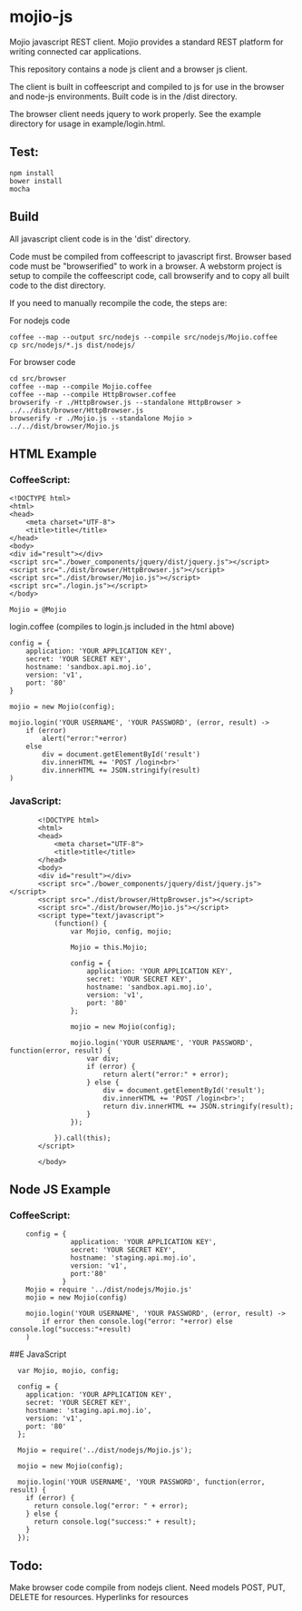 # mojio-js

Mojio javascript REST client.  Mojio provides a standard REST platform for writing connected car applications.

This repository contains a node js client and a browser js client.

The client is built in coffeescript and compiled to js for use in the browser and node-js environments.  Built code
is in the /dist directory.

The browser client needs jquery to work properly.  See the example directory for usage in
example/login.html.

## Test:
```
npm install
bower install
mocha
```

## Build
All javascript client code is in the 'dist' directory.

Code must be compiled from coffeescript to javascript first.  Browser based code must be "browserified" to work in a
browser. A webstorm project is setup to compile the coffeescript code, call browserify and to copy all built code
to the dist directory.

If you need to manually recompile the code, the steps are:

For nodejs code
```
coffee --map --output src/nodejs --compile src/nodejs/Mojio.coffee
cp src/nodejs/*.js dist/nodejs/
```

For browser code
```
cd src/browser
coffee --map --compile Mojio.coffee
coffee --map --compile HttpBrowser.coffee
browserify -r ./HttpBrowser.js --standalone HttpBrowser > ../../dist/browser/HttpBrowser.js
browserify -r ./Mojio.js --standalone Mojio > ../../dist/browser/Mojio.js
```

## HTML Example

### CoffeeScript:
```
<!DOCTYPE html>
<html>
<head>
    <meta charset="UTF-8">
    <title>title</title>
</head>
<body>
<div id="result"></div>
<script src="./bower_components/jquery/dist/jquery.js"></script>
<script src="./dist/browser/HttpBrowser.js"></script>
<script src="./dist/browser/Mojio.js"></script>
<script src="./login.js"></script>
</body>

Mojio = @Mojio
```
login.coffee (compiles to login.js included in the html above)
```
config = {
    application: 'YOUR APPLICATION KEY',
    secret: 'YOUR SECRET KEY',
    hostname: 'sandbox.api.moj.io',
    version: 'v1',
    port: '80'
}

mojio = new Mojio(config);

mojio.login('YOUR USERNAME', 'YOUR PASSWORD', (error, result) ->
    if (error)
        alert("error:"+error)
    else
        div = document.getElementById('result')
        div.innerHTML += 'POST /login<br>'
        div.innerHTML += JSON.stringify(result)
)

```
### JavaScript:
```
       <!DOCTYPE html>
       <html>
       <head>
           <meta charset="UTF-8">
           <title>title</title>
       </head>
       <body>
       <div id="result"></div>
       <script src="./bower_components/jquery/dist/jquery.js"></script>
       <script src="./dist/browser/HttpBrowser.js"></script>
       <script src="./dist/browser/Mojio.js"></script>
       <script type="text/javascript">
           (function() {
               var Mojio, config, mojio;

               Mojio = this.Mojio;

               config = {
                   application: 'YOUR APPLICATION KEY',
                   secret: 'YOUR SECRET KEY',
                   hostname: 'sandbox.api.moj.io',
                   version: 'v1',
                   port: '80'
               };

               mojio = new Mojio(config);

               mojio.login('YOUR USERNAME', 'YOUR PASSWORD', function(error, result) {
                   var div;
                   if (error) {
                       return alert("error:" + error);
                   } else {
                       div = document.getElementById('result');
                       div.innerHTML += 'POST /login<br>';
                       return div.innerHTML += JSON.stringify(result);
                   }
               });

           }).call(this);
       </script>

       </body>
```
## Node JS Example

### CoffeeScript:
```
    config = {
               application: 'YOUR APPLICATION KEY',
               secret: 'YOUR SECRET KEY',
               hostname: 'staging.api.moj.io',
               version: 'v1',
               port:'80'
             }
    Mojio = require '../dist/nodejs/Mojio.js'
    mojio = new Mojio(config)

    mojio.login('YOUR USERNAME', 'YOUR PASSWORD', (error, result) ->
        if error then console.log("error: "+error) else console.log("success:"+result)
    )

```
##E JavaScript
```
  var Mojio, mojio, config;

  config = {
    application: 'YOUR APPLICATION KEY',
    secret: 'YOUR SECRET KEY',
    hostname: 'staging.api.moj.io',
    version: 'v1',
    port: '80'
  };

  Mojio = require('../dist/nodejs/Mojio.js');

  mojio = new Mojio(config);

  mojio.login('YOUR USERNAME', 'YOUR PASSWORD', function(error, result) {
    if (error) {
      return console.log("error: " + error);
    } else {
      return console.log("success:" + result);
    }
  });
```

## Todo:

Make browser code compile from nodejs client.
Need models
POST, PUT, DELETE for resources.
Hyperlinks for resources
